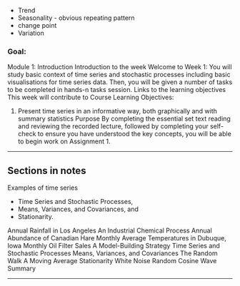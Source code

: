 

- Trend
- Seasonality - obvious repeating pattern
- change point
- Variation

### Goal:
Module 1: Introduction
Introduction to the week
Welcome to Week 1: You will study basic context of time series and stochastic processes including basic visualisations for time series data. Then, you will be given a number of tasks to be completed in hands-n tasks session.
Links to the learning objectives
This week will contribute to Course Learning Objectives:
1. Present time series in an informative way, both graphically and with summary statistics
Purpose
By completing the essential set text reading and reviewing the recorded lecture, followed by completing your self-check to ensure you have understood the key concepts, you will be able to begin work on Assignment 1.

--------------------------

## Sections in notes
Examples of time series

- Time Series and Stochastic Processes,
- Means, Variances, and Covariances, and
- Stationarity.

Annual Rainfall in Los Angeles
An Industrial Chemical Process
Annual Abundance of Canadian Hare
Monthly Average Temperatures in Dubuque, Iowa
Monthly Oil Filter Sales
A Model-Building Strategy
Time Series and Stochastic Processes
Means, Variances, and Covariances
The Random Walk
A Moving Average
Stationarity
White Noise
Random Cosine Wave
Summary



--------------------------
